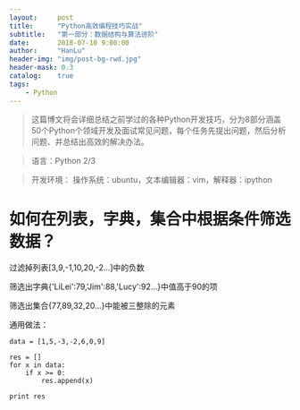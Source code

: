 ```yaml
---
layout:     post
title:      "Python高效编程技巧实战"
subtitle:   "第一部分：数据结构与算法进阶"
date:       2018-07-10 9:00:00
author:     "HanLu"
header-img: "img/post-bg-rwd.jpg"
header-mask: 0.3
catalog:    true
tags:
    - Python
---
```


> 这篇博文将会详细总结之前学过的各种Python开发技巧，分为8部分涵盖50个Python个领域开发及面试常见问题，每个任务先提出问题，然后分析问题、并总结出高效的解决办法。

> 语言：Python 2/3

> 开发环境：
> 操作系统：ubuntu，文本编辑器：vim，解释器：ipython

# 如何在列表，字典，集合中根据条件筛选数据？

过滤掉列表[3,9,-1,10,20,-2...]中的负数

筛选出字典{'LiLei':79,'Jim':88,'Lucy':92...}中值高于90的项

筛选出集合{77,89,32,20...}中能被三整除的元素

通用做法：

```
data = [1,5,-3,-2,6,0,9]

res = []
for x in data:
    if x >= 0:
        res.append(x)
        
print res
```

